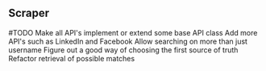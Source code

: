 ## Scraper

#TODO
Make all API's implement or extend some base API class
Add more API's such as LinkedIn and Facebook
Allow searching on more than just username
Figure out a good way of choosing the first source of truth
Refactor retrieval of possible matches
